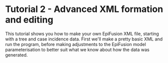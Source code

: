 # Tutorial 2 - Advanced XML formation and editing
This tutorial shows you how to make your own EpiFusion XML file, starting with a tree and case incidence data. First we'll make a pretty basic XML and run the program, before making adjustments to the EpiFusion model parameterisation to better suit what we know about how the data was generated.